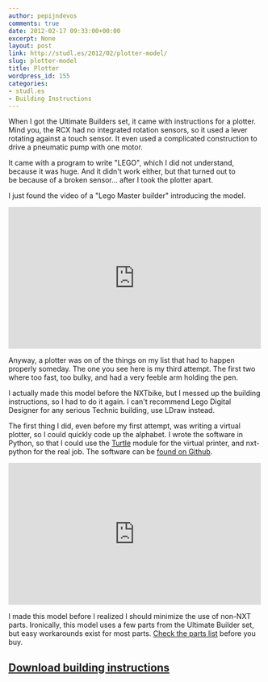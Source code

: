 ```yaml
---
author: pepijndevos
comments: true
date: 2012-02-17 09:33:00+00:00
excerpt: None
layout: post
link: http://studl.es/2012/02/plotter-model/
slug: plotter-model
title: Plotter
wordpress_id: 155
categories:
- studl.es
- Building Instructions
---
```


When I got the Ultimate Builders set, it came with instructions for a plotter. Mind you, the RCX had no integrated rotation sensors, so it used a lever rotating against a touch sensor. It even used a complicated construction to drive a pneumatic pump with one motor.

It came with a program to write "LEGO", which I did not understand, because it was huge. And it didn't work either, but that turned out to be because of a broken sensor… after I took the plotter apart.

I just found the video of a "Lego Master builder" introducing the model.

<iframe width="500" height="281" src="http://www.youtube.com/embed/9lXU4walb-o" frameborder="0" allowfullscreen> </iframe>

Anyway, a plotter was on of the things on my list that had to happen properly someday. The one you see here is my third attempt. The first two where too fast, too bulky, and had a very feeble arm holding the pen.

I actually made this model before the NXTbike, but I messed up the building instructions, so I had to do it again. I can't recommend Lego Digital Designer for any serious Technic building, use LDraw instead.

The first thing I did, even before my first attempt, was writing a virtual plotter, so I could quickly code up the alphabet. I wrote the software in Python, so that I could use the <a href="http://docs.python.org/library/turtle.html">Turtle</a> module for the virtual printer, and nxt-python for the real job. The software can be <a href="https://github.com/pepijndevos/nxtwrite">found on Github</a>.

<iframe width="500" height="281" src="http://www.youtube.com/embed/a_eIoJB2Ero" frameborder="0" allowfullscreen> </iframe>

I made this model before I realized I should minimize the use of non-NXT parts. Ironically, this model uses a few parts from the Ultimate Builder set, but easy workarounds exist for most parts. <a href="http://dl.dropbox.com/u/10094764/LEGO%20Creations/parts/plotter.html">Check the parts list</a> before you buy.
<h2><a href="https://www.dropbox.com/s/chwb1er6gulg41l/plotter.pdf?dl=0">Download building instructions</a></h2>